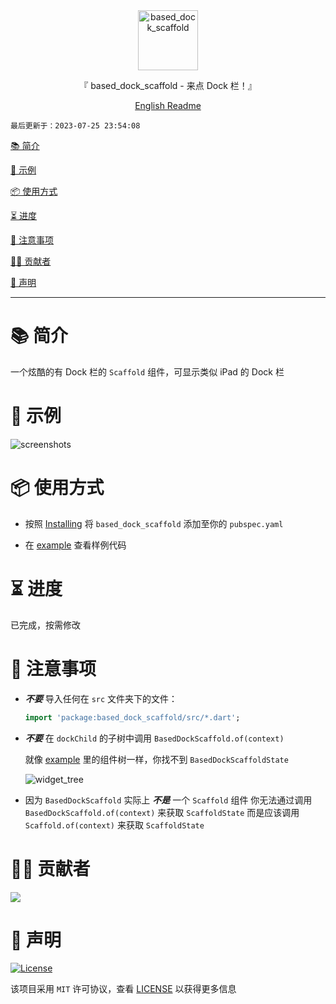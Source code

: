 <div align="center">
  <img id="based_dock_scaffold" width="96" alt="based_dock_scaffold" src="https://raw.githubusercontent.com/Cierra-Runis/based_dock_scaffold/master/.github/icon.svg">
  <p>『 based_dock_scaffold - 来点 Dock 栏！』</p>
  <a href='https://github.com/Cierra-Runis/based_dock_scaffold/blob/master/README.md'>English Readme</a>
</div>

`最后更新于：2023-07-25 23:54:08`

[📚 简介](#-简介)

[📸 示例](#-示例)

[📦 使用方式](#-使用方式)

[⏳ 进度](#-进度)

[📌 注意事项](#-注意事项)

[🧑‍💻 贡献者](#-贡献者)

[🔦 声明](#-声明)

---

# 📚 简介

一个炫酷的有 Dock 栏的 `Scaffold` 组件，可显示类似 iPad 的 Dock 栏

# 📸 示例

![screenshots](https://github.com/Cierra-Runis/based_dock_scaffold/blob/master/.github/screenshot.gif)

# 📦 使用方式

- 按照 [Installing](https://pub.dev/packages/based_dock_scaffold/install) 将 `based_dock_scaffold` 添加至你的 `pubspec.yaml`

- 在 [example](https://github.com/Cierra-Runis/based_dock_scaffold/blob/master/example/lib/main.dart) 查看样例代码

# ⏳ 进度

已完成，按需修改

# 📌 注意事项

- **_不要_** 导入任何在 `src` 文件夹下的文件：

  ```dart
  import 'package:based_dock_scaffold/src/*.dart';
  ```

- **_不要_** 在 `dockChild` 的子树中调用 `BasedDockScaffold.of(context)`

  就像 [example](https://github.com/Cierra-Runis/based_dock_scaffold/blob/master/example/lib/main.dart) 里的组件树一样，你找不到 `BasedDockScaffoldState`

  ![widget_tree](https://github.com/Cierra-Runis/based_dock_scaffold/blob/master/.github/image.png)

- 因为 `BasedDockScaffold` 实际上 **_不是_** 一个 `Scaffold` 组件
  你无法通过调用 `BasedDockScaffold.of(context)` 来获取 `ScaffoldState`
  而是应该调用 `Scaffold.of(context)` 来获取 `ScaffoldState`

# 🧑‍💻 贡献者

<a href="https://github.com/Cierra-Runis/based_dock_scaffold/graphs/contributors">
  <img src="https://contrib.rocks/image?repo=Cierra-Runis/based_dock_scaffold" />
</a>

# 🔦 声明

[![License](https://img.shields.io/github/license/Cierra-Runis/based_dock_scaffold)](https://github.com/Cierra-Runis/based_dock_scaffold/blob/master/LICENSE)

该项目采用 `MIT` 许可协议，查看 [LICENSE](https://github.com/Cierra-Runis/based_dock_scaffold/blob/master/LICENSE) 以获得更多信息
